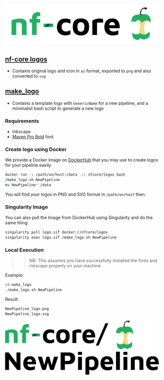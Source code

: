 # ![nf-core](nf-core-logos/nf-core-logo.png)

## [nf-core logos](nf-core-logos)

- Contains original logo and icon in `ai` format, exported to `png` and also converted to `svg`

## [make_logo](make_logo)

- Contains a template logo with `GenericName` for a new pipeline, and a minimalist bash script to generate a new logo

### Requirements

- Inkscape
- [Maven Pro Bold](https://fonts.google.com/specimen/Maven+Pro) font.

### Create logo using Docker

We provide a Docker Image on [DockerHub](https://cloud.docker.com/u/nfcore/repository/docker/nfcore/logos) that you may use to create logos for your pipeline easily.

```bash
docker run -v /path/on/host:/data -it nfcore/logos bash
/make_logo.sh NewPipeline
mv NewPipeline* /data
```
You will find your logos in PNG and SVG format in `/path/on/host` then.

### Singularity Image

You can also pull the Image from DockerHub using Singularity and do the same thing:

```bash
singularity pull logo.sif docker://nfcore/logos
singularity exec logo.sif /make_logo.sh NewPipeline
```

### Local Execution

>>NB: This assumes you have successfully installed the fonts and inkscape properly on your machine. 

Example:

```bash
cd make_logo
./make_logo.sh NewPipeline
```
Result:

```bash
NewPipeline_logo.png
NewPipeline_logo.svg
```

![NewPipeline](make_logo/NewPipeline_logo.png)
